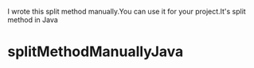 I wrote this split method manually.You can use it for your project.It's split method in Java 
# splitMethodManuallyJava

